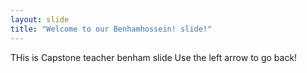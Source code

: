 ```yaml
---
layout: slide
title: "Welcome to our Benhamhossein! slide!"
---
```

THis is Capstone teacher benham slide 
Use the left arrow to go back!
